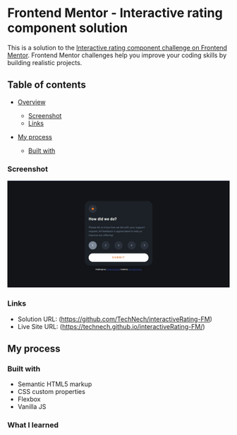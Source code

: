 # Frontend Mentor - Interactive rating component solution

This is a solution to the [Interactive rating component challenge on Frontend Mentor](https://www.frontendmentor.io/challenges/interactive-rating-component-koxpeBUmI). Frontend Mentor challenges help you improve your coding skills by building realistic projects.

## Table of contents

- [Overview](#overview)

  - [Screenshot](#screenshot)
  - [Links](#links)

- [My process](#my-process)
  - [Built with](#built-with)

### Screenshot

![](./design/screenshot.jpg)

### Links

- Solution URL: (https://github.com/TechNech/interactiveRating-FM)
- Live Site URL: (https://technech.github.io/interactiveRating-FM/)

## My process

### Built with

- Semantic HTML5 markup
- CSS custom properties
- Flexbox
- Vanilla JS

### What I learned
